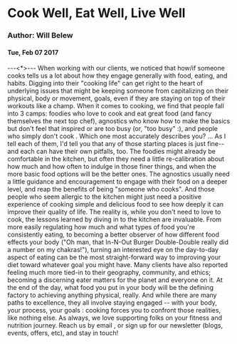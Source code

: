 # Cook Well, Eat Well, Live Well
### Author: Will Belew
#### Tue, Feb 07 2017
---<*>---
When working with our clients, we noticed that how/if someone cooks tells us a lot about how they engage generally with food, eating, and habits. Digging into their "cooking life" can get right to the heart of underlying issues that might be keeping someone from capitalizing on their physical, body or movement, goals,  even  if they are staying on top of their workouts like a champ. When it comes to cooking, we find that people fall into 3 camps:  foodies  who love to cook and eat great food (and fancy themselves the next top chef),  agnostics  who know how to make the basics but don't feel that inspired or are too busy (or, "too busy" :), and  people who simply don't cook . Which one most accurately describes you? … As I tell each of them, I'd tell you that any of those starting places is just fine--and each can have their own pitfalls, too.  The foodies might already be comfortable in the kitchen, but often they need a little re-calibration about how much and how often to indulge in those finer things, and when the more basic food options will be the better ones. The agnostics usually need a little guidance and encouragement to engage with their food on a deeper level, and reap the benefits of being "someone who cooks".  And those people who seem allergic to the kitchen might just need a positive experience of cooking simple and delicious food to see how deeply it can improve their quality of life.  The reality is, while you don't need to love to cook, the lessons learned by diving in to the kitchen are invaluable. From more easily regulating how much and what types of food you're consistently eating, to becoming a better observer of how different food effects your body ("Oh man, that In-N-Out Burger Double-Double really did a number on my chakras!"), turning an interested eye on the day-to-day aspect of eating can be the most straight-forward way to improving your diet toward whatever goal you might have. Many clients have also reported feeling much more tied-in to their geography, community, and ethics; becoming a discerning eater matters for the planet and everyone on it. At the end of the day, what food you put in your body will be  the  defining factory to achieving anything physical, really. And while there are many paths to excellence, they all involve staying engaged -- with  your body, your process, your goals : cooking forces you to confront those realities, like nothing else.  As always, we love supporting folks on  your  fitness and nutrition journey.  Reach us by email  , or  sign up for our newsletter  (blogs, events, offers, etc), and stay in touch!
                        